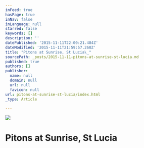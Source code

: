 ```yaml
---
inFeed: true
hasPage: true
inNav: false
inLanguage: null
starred: false
keywords: []
description: ''
datePublished: '2015-11-11T22:00:21.484Z'
dateModified: '2015-11-11T21:59:57.260Z'
title: "Pitons at Sunrise, St Lucia\_"
sourcePath: _posts/2015-11-11-pitons-at-sunrise-st-lucia.md
published: true
authors: []
publisher:
  name: null
  domain: null
  url: null
  favicon: null
url: pitons-at-sunrise-st-lucia/index.html
_type: Article

---
```

![](https://the-grid-user-content.s3-us-west-2.amazonaws.com/99027966-be34-4a85-a489-87525df5ae65.jpg)

# Pitons at Sunrise, St Lucia